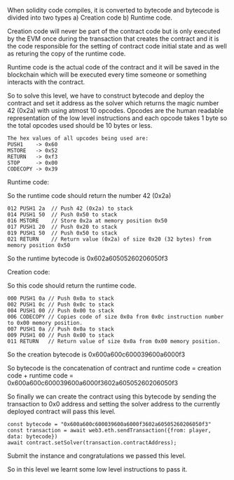 When solidity code compiles, it is converted to bytecode and bytecode is divided into two types a) Creation code b) Runtime code.

Creation code will never be part of the contract code but is only executed by the EVM once during the transaction that creates the contract and it is the code responsible for the setting of contract code initial state and as well as returing the copy of the runtime code.

Runtime code is the actual code of the contract and it will be saved in the blockchain which will be executed every time someone or something interacts with the contract.


So to solve this level, we have to construct bytecode and deploy the contract and set it address as the solver which returns the magic number 42 (0x2a) with using atmost 10 opcodes. Opcodes are the human readable representation of the low level instructions and each opcode takes 1 byte so the total opcodes used should be 10 bytes or less.

```
The hex values of all upcodes being used are:
PUSH1    -> 0x60
MSTORE   -> 0x52
RETURN   -> 0xf3
STOP     -> 0x00
CODECOPY -> 0x39
```

Runtime code:

So the runtime code should return the number 42 (0x2a)

```
012 PUSH1 2a  // Push 42 (0x2a) to stack
014 PUSH1 50  // Push 0x50 to stack
016 MSTORE    // Store 0x2a at memory position 0x50
017 PUSH1 20  // Push 0x20 to stack
019 PUSH1 50  // Push 0x50 to stack
021 RETURN    // Return value (0x2a) of size 0x20 (32 bytes) from memory position 0x50
```
So the runtime bytecode is 0x602a60505260206050f3

Creation code:

So this code should return the runtime code.
```
000 PUSH1 0a // Push 0x0a to stack
002 PUSH1 0c // Push 0x0c to stack
004 PUSH1 00 // Push 0x00 to stack
006 CODECOPY // Copies code of size 0x0a from 0x0c instruction number to 0x00 memory position.
007 PUSH1 0a // Push 0x0a to stack
009 PUSH1 00 // Push 0x00 to stack
011 RETURN   // Return value of size 0x0a from 0x00 memory position.
```
So the creation bytecode is 0x600a600c600039600a6000f3

So bytecode is the concatenation of contract and runtime code = creation code + runtime code = 0x600a600c600039600a6000f3602a60505260206050f3

So finally we can create the contract using this bytecode by sending the transaction to 0x0 address and setting the solver address to the currently deployed contract will pass this level.

```
const bytecode = "0x600a600c600039600a6000f3602a60505260206050f3"
const transaction = await web3.eth.sendTransaction({from: player, data: bytecode})
await contract.setSolver(transaction.contractAddress);
```

Submit the instance and congratulations we passed this level.

So in this level we learnt some low level instructions to pass it.